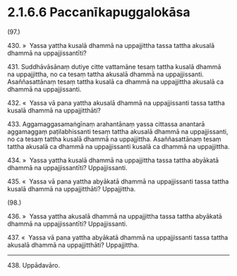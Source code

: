 # 2.1.6.6 Paccanīkapuggalokāsa

(97.)

430\. »  Yassa yattha kusalā dhammā na uppajjittha tassa tattha akusalā dhammā na uppajjissantīti?

431\. Suddhāvāsānaṃ dutiye citte vattamāne tesaṃ tattha kusalā dhammā na uppajjittha, no ca tesaṃ tattha akusalā dhammā na uppajjissanti. Asaññasattānaṃ tesaṃ tattha kusalā ca dhammā na uppajjittha akusalā ca dhammā na uppajjissanti.

432\. «  Yassa vā pana yattha akusalā dhammā na uppajjissanti tassa tattha kusalā dhammā na uppajjitthāti?

433\. Aggamaggasamaṅgīnaṃ arahantānaṃ yassa cittassa anantarā aggamaggaṃ paṭilabhissanti tesaṃ tattha akusalā dhammā na uppajjissanti, no ca tesaṃ tattha kusalā dhammā na uppajjittha. Asaññasattānaṃ tesaṃ tattha akusalā ca dhammā na uppajjissanti kusalā ca dhammā na uppajjittha.

434\. »  Yassa yattha kusalā dhammā na uppajjittha tassa tattha abyākatā dhammā na uppajjissantīti? Uppajjissanti.

435\. «  Yassa vā pana yattha abyākatā dhammā na uppajjissanti tassa tattha kusalā dhammā na uppajjitthāti? Uppajjittha.

(98.)

436\. »  Yassa yattha akusalā dhammā na uppajjittha tassa tattha abyākatā dhammā na uppajjissantīti? Uppajjissanti.

437\. «  Yassa vā pana yattha abyākatā dhammā na uppajjissanti tassa tattha akusalā dhammā na uppajjitthāti? Uppajjittha.

---

438\. Uppādavāro.
